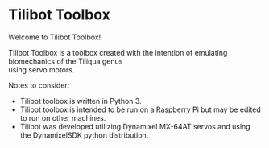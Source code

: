 # Tilibot Toolbox

Welcome to Tilibot Toolbox!

Tilibot Toolbox is a toolbox created with the intention of emulating biomechanics of the Tiliqua genus  
using servo motors.

Notes to consider:
- Tilibot toolbox is written in Python 3.
- Tilibot toolbox is intended to be run on a Raspberry Pi but may be edited to run on other machines.  
- Tilibot was developed utilizing Dynamixel MX-64AT servos and using the DynamixelSDK python distribution.  
